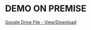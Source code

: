 # DEMO ON PREMISE

[Google Drive File - View/Download](https://drive.google.com/file/d/1wKfk8NljcuQrWKQUd7t6sVMHatMa-P5M/view?usp=sharing)
